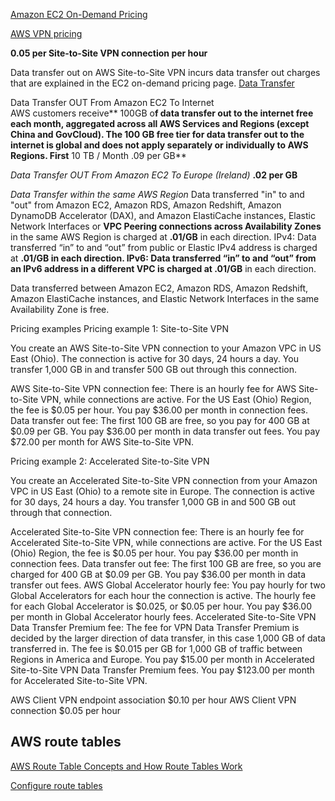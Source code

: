 [Amazon EC2 On-Demand Pricing](https://aws.amazon.com/ec2/pricing/on-demand/)

[AWS VPN pricing](https://aws.amazon.com/vpn/pricing/)

**0.05 per Site-to-Site VPN connection per hour**

Data transfer out on AWS Site-to-Site VPN incurs data transfer out charges that are explained in the EC2 on-demand pricing page.
[Data Transfer](https://aws.amazon.com/ec2/pricing/on-demand/)


Data Transfer OUT From Amazon EC2 To Internet	
AWS customers receive** 100GB o**f data transfer out to the internet free each month, aggregated across all
AWS Services and Regions (except China and GovCloud). The 100 GB free tier for data transfer out to the internet
is global and does not apply separately or individually to AWS Regions.	
First** 10 TB / Month	.09 per GB**

_Data Transfer OUT From Amazon EC2 To Europe (Ireland)_	**.02 per GB**

_Data Transfer within the same AWS Region_ 
Data transferred "in" to and "out" from Amazon EC2, Amazon RDS, Amazon Redshift, Amazon DynamoDB Accelerator (DAX), and Amazon ElastiCache instances, Elastic Network Interfaces or **VPC Peering connections across Availability Zones** in the same AWS Region is charged at **.01/GB** in each direction.
IPv4: Data transferred “in” to and “out” from public or Elastic IPv4 address is charged at **.01/GB **in each direction.
IPv6: Data transferred “in” to and “out” from an IPv6 address in a different VPC is charged at** .01/GB** in each direction.

Data transferred between Amazon EC2, Amazon RDS, Amazon Redshift, Amazon ElastiCache instances, and Elastic Network Interfaces in the same Availability Zone is free.


Pricing examples
Pricing example 1: Site-to-Site VPN

You create an AWS Site-to-Site VPN connection to your Amazon VPC in US East (Ohio). The connection is active for 30 days, 24 hours a day. You transfer 1,000 GB in and transfer 500 GB out through this connection.

AWS Site-to-Site VPN connection fee: There is an hourly fee for AWS Site-to-Site VPN, while connections are active. For the US East (Ohio) Region, the fee is $0.05 per hour. You pay $36.00 per month in connection fees.
Data transfer out fee: The first 100 GB are free, so you pay for 400 GB at $0.09 per GB. You pay $36.00 per month in data transfer out fees.
You pay $72.00 per month for AWS Site-to-Site VPN.

Pricing example 2: Accelerated Site-to-Site VPN

You create an Accelerated Site-to-Site VPN connection from your Amazon VPC in US East (Ohio) to a remote site in Europe. The connection is active for 30 days, 24 hours a day. You transfer 1,000 GB in and 500 GB out through that connection.

Accelerated Site-to-Site VPN connection fee: There is an hourly fee for Accelerated Site-to-Site VPN, while connections are active. For the US East (Ohio) Region, the fee is $0.05 per hour. You pay $36.00 per month in connection fees.
Data transfer out fee: The first 100 GB are free, so you are charged for 400 GB at $0.09 per GB. You pay $36.00 per month in data transfer out fees.
AWS Global Accelerator hourly fee: You pay hourly for two Global Accelerators for each hour the connection is active. The hourly fee for each Global Accelerator is $0.025, or $0.05 per hour. You pay $36.00 per month in Global Accelerator hourly fees. 
Accelerated Site-to-Site VPN Data Transfer Premium fee: The fee for VPN Data Transfer Premium is decided by the larger direction of data transfer, in this case 1,000 GB of data transferred in. The fee is $0.015 per GB for 1,000 GB of traffic between Regions in America and Europe. You pay $15.00 per month in Accelerated Site-to-Site VPN Data Transfer Premium fees.
You pay $123.00 per month for Accelerated Site-to-Site VPN.


AWS Client VPN endpoint association	$0.10 per hour
AWS Client VPN connection	$0.05 per hour



## AWS route tables
[AWS Route Table Concepts and How Route Tables Work](https://blog.claydesk.com/aws-route-table-concepts/)

[Configure route tables](https://docs.aws.amazon.com/vpc/latest/userguide/VPC_Route_Tables.html#gateway-route-table-routes)

